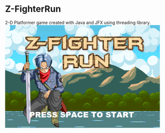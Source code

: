 # Z-FighterRun
2-D Platformer game created with Java and JFX using threading library.
<img src="https://github.com/AarezAnsari/Z-FighterRun/blob/a49c13f7ea0fe270f0f3fde3977154978d45aad2/Z-Fighter%20Run/GameISU/Resources/StartMenu.png">
